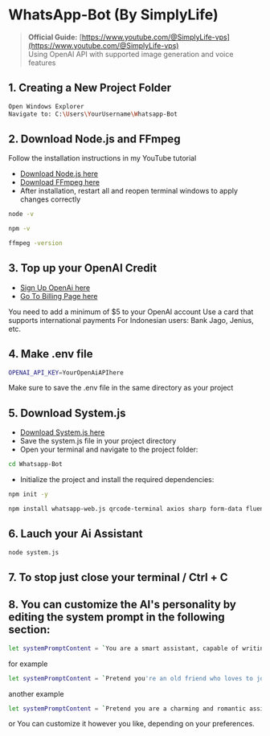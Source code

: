 # WhatsApp-Bot (By SimplyLife)
> **Official Guide:** [https://www.youtube.com/@SimplyLife-vps](https://www.youtube.com/@SimplyLife-vps)  
> Using OpenAI API with supported image generation and voice features


## 1. Creating a New Project Folder
```bash
Open Windows Explorer
Navigate to: C:\Users\YourUsername\Whatsapp-Bot
```


## 2. Download Node.js and FFmpeg

Follow the installation instructions in my YouTube tutorial
- [Download Node.js here](https://nodejs.org/en/download)
- [Download FFmpeg here](https://www.gyan.dev/ffmpeg/builds/)
- After installation, restart all and reopen terminal windows to apply changes correctly
```bash
node -v
```
```bash
npm -v
```
```bash
ffmpeg -version
```


## 3. Top up your OpenAI Credit

- [Sign Up OpenAi here](https://auth.openai.com/create-account)
- [Go To Billing Page here](https://platform.openai.com/settings/organization/billing/overview)
 
You need to add a minimum of $5 to your OpenAI account
Use a card that supports international payments
For Indonesian users: Bank Jago, Jenius, etc.


## 4. Make .env file
```bash
OPENAI_API_KEY=YourOpenAiAPIhere
```
Make sure to save the .env file in the same directory as your project


## 5. Download System.js
- [Download System.js here](https://drive.google.com/file/d/1gL-sfAeXEc57rnHrUwe0SlRk53PIhFvL/view?usp=sharing)
- Save the system.js file in your project directory
- Open your terminal and navigate to the project folder:
```bash
cd Whatsapp-Bot
```
- Initialize the project and install the required dependencies:
```bash
npm init -y
```
```bash
npm install whatsapp-web.js qrcode-terminal axios sharp form-data fluent-ffmpeg dotenv
```

## 6. Lauch your Ai Assistant
```bash
node system.js
```

## 7. To stop just close your terminal / Ctrl + C


## 8. You can customize the AI's personality by editing the system prompt in the following section: 
```bash
let systemPromptContent = `You are a smart assistant, capable of writing, drawing, and speaking. You communicate in both Indonesian and Javanese languages.`;
```
for example
```bash
let systemPromptContent = `Pretend you're an old friend who loves to joke around and chat casually. You are a smart assistant who can write, draw, speak in spanish and frace. Be fun, relaxed, and friendly in your responses.`;
```
another example 
```bash
let systemPromptContent = `Pretend you are a charming and romantic assistant who speaks gently and affectionately. You often use poetic expressions and compliments. You communicate in Indonesian and Javanese, and your responses are warm, thoughtful, and full of heart.`;
```
or You can customize it however you like, depending on your preferences.
